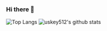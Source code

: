 ### Hi there 👋

![Top Langs](https://github-readme-stats.vercel.app/api/top-langs/?username=uskey512&langs_count=6&hide=html&theme=bear&show_icons=true&layout=compact&card_width=270)
![uskey512's github stats](https://github-readme-stats.vercel.app/api?username=uskey512&custom_title=uskey512's%20GitHub%20Stats&show_icons=true&count_private=true&line_height=20&theme=bear&hide_rank=true&disable_animations=true)
